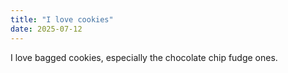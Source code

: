 ```yaml
---
title: "I love cookies" 
date: 2025-07-12
---
```


I love bagged cookies, especially the chocolate chip fudge ones.
